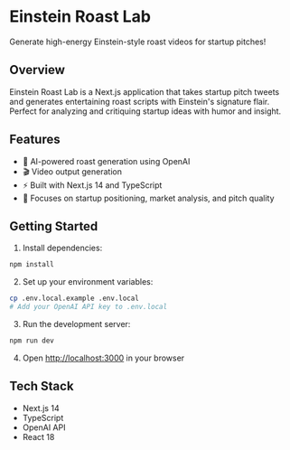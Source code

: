 # Einstein Roast Lab

Generate high-energy Einstein-style roast videos for startup pitches!

## Overview

Einstein Roast Lab is a Next.js application that takes startup pitch tweets and generates entertaining roast scripts with Einstein's signature flair. Perfect for analyzing and critiquing startup ideas with humor and insight.

## Features

- 🧠 AI-powered roast generation using OpenAI
- 🎬 Video output generation
- ⚡ Built with Next.js 14 and TypeScript
- 🎯 Focuses on startup positioning, market analysis, and pitch quality

## Getting Started

1. Install dependencies:
```bash
npm install
```

2. Set up your environment variables:
```bash
cp .env.local.example .env.local
# Add your OpenAI API key to .env.local
```

3. Run the development server:
```bash
npm run dev
```

4. Open [http://localhost:3000](http://localhost:3000) in your browser

## Tech Stack

- Next.js 14
- TypeScript
- OpenAI API
- React 18

